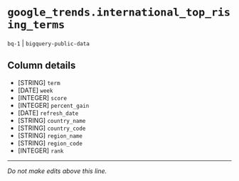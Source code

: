 # `google_trends.international_top_rising_terms`
`bq-1` | `bigquery-public-data`

## Column details
* [STRING]    `term`
* [DATE]      `week`
* [INTEGER]   `score`
* [INTEGER]   `percent_gain`
* [DATE]      `refresh_date`
* [STRING]    `country_name`
* [STRING]    `country_code`
* [STRING]    `region_name`
* [STRING]    `region_code`
* [INTEGER]   `rank`

-------------------------------------------------------------------------------
*Do not make edits above this line.*
